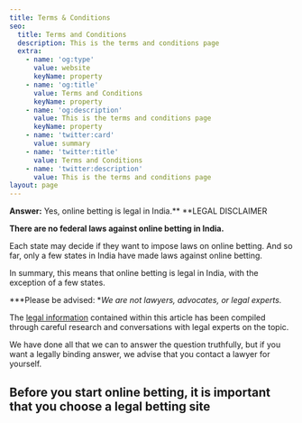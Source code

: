 ```yaml
---
title: Terms & Conditions
seo:
  title: Terms and Conditions
  description: This is the terms and conditions page
  extra:
    - name: 'og:type'
      value: website
      keyName: property
    - name: 'og:title'
      value: Terms and Conditions
      keyName: property
    - name: 'og:description'
      value: This is the terms and conditions page
      keyName: property
    - name: 'twitter:card'
      value: summary
    - name: 'twitter:title'
      value: Terms and Conditions
    - name: 'twitter:description'
      value: This is the terms and conditions page
layout: page
---
```

**Answer:** Yes, online betting is legal in India.**
**LEGAL DISCLAIMER

**There are no federal laws against online betting in India.**

Each state may decide if they want to impose laws on online betting. And so far, only a few states in India have made laws against online betting.

In summary, this means that online betting is legal in India, with the exception of a few states.


***Please be advised: **We are not lawyers, advocates, or legal experts.*

The [legal information](https://iclg.com/practice-areas/gambling-laws-and-regulations/india) contained within this article has been compiled through careful research and conversations with legal experts on the topic.

We have done all that we can to answer the question truthfully, but if you want a legally binding answer, we advise that you contact a lawyer for yourself.


## **Before you start online betting, it is important that you choose a legal betting site**
